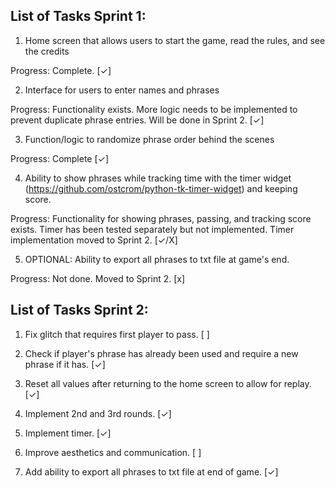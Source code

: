 ## List of Tasks Sprint 1:

1. Home screen that allows users to start the game, read the rules, and see the credits

Progress: Complete. [✓]

2. Interface for users to enter names and phrases

Progress: Functionality exists. More logic needs to be implemented to prevent duplicate phrase entries. Will be done in Sprint 2. [✓]

3. Function/logic to randomize phrase order behind the scenes

Progress: Complete [✓]

4. Ability to show phrases while tracking time with the timer widget (https://github.com/ostcrom/python-tk-timer-widget) and keeping score.

Progress: Functionality for showing phrases, passing, and tracking score exists. Timer has been tested separately but not implemented. Timer implementation moved to Sprint 2. [✓/X]

5. OPTIONAL: Ability to export all phrases to txt file at game's end.

Progress: Not done. Moved to Sprint 2. [x]


## List of Tasks Sprint 2:

1. Fix glitch that requires first player to pass. [ ]

2. Check if player's phrase has already been used and require a new phrase if it has. [✓]

3. Reset all values after returning to the home screen to allow for replay. [✓]

4. Implement 2nd and 3rd rounds. [✓]

5. Implement timer. [✓]

6. Improve aesthetics and communication. [ ]

7. Add ability to export all phrases to txt file at end of game. [✓]
